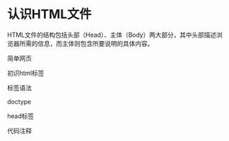 # 认识HTML文件

HTML文件的结构包括头部（Head）、主体（Body）两大部分，其中头部描述浏览器所需的信息，而主体则包含所要说明的具体内容。





简单网页

初识html标签

标签语法

doctype

head标签

代码注释


